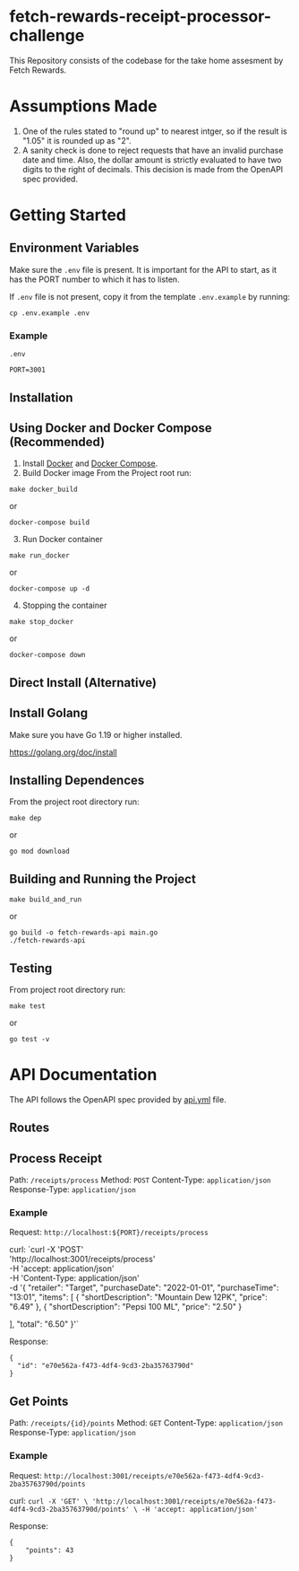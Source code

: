 # fetch-rewards-receipt-processor-challenge

This Repository consists of the codebase for the take home assesment by Fetch Rewards.

# Assumptions Made
1. One of the rules stated to "round up" to nearest intger, so if the result is "1.05" it is rounded up as "2".
2. A sanity check is done to reject requests that have an invalid purchase date and time. Also, the dollar amount is strictly evaluated to have two digits to the right of decimals. This decision is made from the OpenAPI spec provided.

# Getting Started

## Environment Variables
Make sure the `.env` file is present. It is important for the API to start, as it has the PORT number to which it has to listen.

If `.env` file is not present, copy it from the template `.env.example` by running:
```
cp .env.example .env
```

### Example
`.env`
```
PORT=3001
```
## Installation

## Using Docker and Docker Compose (Recommended)
1. Install [Docker](https://docs.docker.com/engine/install/) and [Docker Compose](https://docs.docker.com/compose/install/).
2. Build Docker image 
From the Project root run:

```
make docker_build
```
or
```
docker-compose build
```
3. Run Docker container
```
make run_docker
```
or
```
docker-compose up -d
```

4. Stopping the container
```
make stop_docker
```
or
```
docker-compose down
```

## Direct Install (Alternative)
## Install Golang

Make sure you have Go 1.19 or higher installed.

https://golang.org/doc/install

## Installing Dependences
From the project root directory run:

```
make dep
```

or

```
go mod download
```

## Building and Running the Project

```
make build_and_run
```
or
```
go build -o fetch-rewards-api main.go
./fetch-rewards-api

```

## Testing
From project root directory run:

```
make test
```

or

```
go test -v
```

# API Documentation
The API follows the OpenAPI spec provided by [api.yml](api.yml) file.

## Routes

## Process Receipt
Path: `/receipts/process`
Method: `POST`
Content-Type: `application/json`
Response-Type: `application/json`

### Example
Request: `http://localhost:${PORT}/receipts/process`

curl: `curl -X 'POST' \
  'http://localhost:3001/receipts/process' \
  -H 'accept: application/json' \
  -H 'Content-Type: application/json' \
  -d '{
  "retailer": "Target",
  "purchaseDate": "2022-01-01",
  "purchaseTime": "13:01",
  "items": [
    {
      "shortDescription": "Mountain Dew 12PK",
      "price": "6.49"
    },
    {
      "shortDescription": "Pepsi 100 ML",
      "price": "2.50"
    }


  ],
  "total": "6.50"
}'`

Response:
```
{
  "id": "e70e562a-f473-4df4-9cd3-2ba35763790d"
}
```

## Get Points
Path: `/receipts/{id}/points`
Method: `GET`
Content-Type: `application/json`
Response-Type: `application/json`

### Example

Request: `http://localhost:3001/receipts/e70e562a-f473-4df4-9cd3-2ba35763790d/points`

curl: `curl -X 'GET' \
  'http://localhost:3001/receipts/e70e562a-f473-4df4-9cd3-2ba35763790d/points' \
  -H 'accept: application/json'`

Response: 
```
{
	"points": 43
}
```